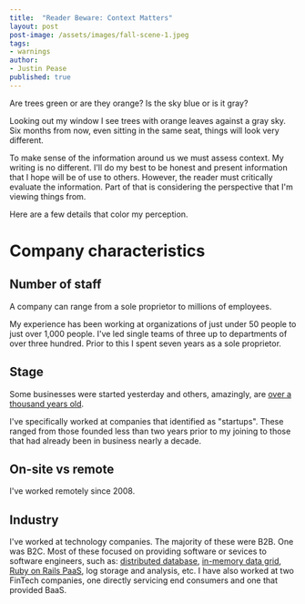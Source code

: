 ```yaml
---
title:  "Reader Beware: Context Matters"
layout: post
post-image: /assets/images/fall-scene-1.jpeg
tags:
- warnings
author: 
- Justin Pease
published: true
---
```


Are trees green or are they orange? Is the sky blue or is it gray?

Looking out my window I see trees with orange leaves against a gray sky. Six
months from now, even sitting in the same seat, things will look very different.

To make sense of the information around us we must assess context. My writing
is no different. I'll do my best to be honest and present information that I
hope will be of use to others. However, the reader must critically evaluate the
information. Part of that is considering the perspective that I'm viewing things
from.

Here are a few details that color my perception.

# Company characteristics

## Number of staff

A company can range from a sole proprietor to millions of employees.

My experience has been working at organizations of just under 50 people to just
over 1,000 people. I've led single teams of three up to departments of over
three hundred. Prior to this I spent seven years as a sole proprietor.

## Stage

Some businesses were started yesterday and others, amazingly, are [over a
thousand years old](https://en.wikipedia.org/wiki/Kongō_Gumi).

I've specifically worked at companies that identified as "startups". These
ranged from those founded less than two years prior to my joining to those that
had already been in business nearly a decade.

## On-site vs remote

I've worked remotely since 2008.

## Industry

I've worked at technology companies. The majority of these were B2B. One was
B2C. Most of these focused on providing software or sevices to software
engineers, such as: [distributed database](https://riak.com),
[in-memory data grid](https://hazelcast.com),
[Ruby on Rails PaaS](https://www.engineyard.com), log storage and analysis,
etc. I have also worked at two FinTech companies, one directly servicing end
consumers and one that provided BaaS.
